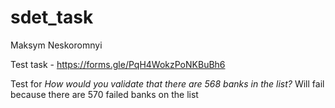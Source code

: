 # sdet_task

Maksym Neskoromnyi

Test task - https://forms.gle/PqH4WokzPoNKBuBh6  

Test for _How would you validate that there are 568 banks in the list?_ Will fail because there are 570 failed banks on the list
